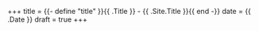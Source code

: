 +++
title = {{- define "title" }}{{ .Title }} - {{ .Site.Title }}{{ end -}}
date = {{ .Date }}
draft = true
+++
